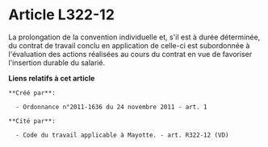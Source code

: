 # Article L322-12

La prolongation de la convention individuelle et, s'il est à durée déterminée, du contrat de travail conclu en application de
celle-ci est subordonnée à l'évaluation des actions réalisées au cours du contrat en vue de favoriser l'insertion durable du
salarié.

**Liens relatifs à cet article**

	**Créé par**:

	  - Ordonnance n°2011-1636 du 24 novembre 2011 - art. 1

	**Cité par**:

	  - Code du travail applicable à Mayotte. - art. R322-12 (VD)
